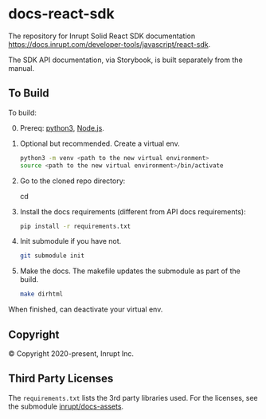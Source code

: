 # docs-react-sdk

The repository for Inrupt Solid React SDK documentation
https://docs.inrupt.com/developer-tools/javascript/react-sdk.

The SDK API documentation, via Storybook, is built separately from the
manual.

## To Build

To build:

0. Prereq: [python3](https://www.python.org/downloads/), [Node.js](https://nodejs.org/).

1. Optional but recommended. Create a virtual env.

   ```sh
   python3 -m venv <path to the new virtual environment>
   source <path to the new virtual environment>/bin/activate
   ```

1. Go to the cloned repo directory:

   cd <cloned repo dir>

1. Install the docs requirements (different from API docs requirements):

   ```sh
   pip install -r requirements.txt
   ```

1. Init submodule if you have not.

   ```sh
   git submodule init
   ```
   
1. Make the docs. The makefile updates the submodule as part of the build.

   ```sh
   make dirhtml
   ```

When finished, can deactivate your virtual env.

## Copyright

© Copyright 2020-present, Inrupt Inc.

## Third Party Licenses

The `requirements.txt` lists the 3rd party libraries used. For the
licenses, see the submodule
[inrupt/docs-assets](https://github.com/inrupt/docs-assets#readme).
